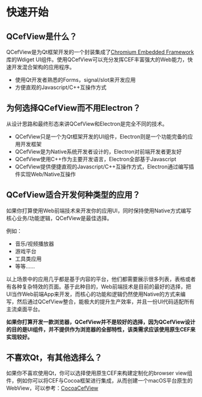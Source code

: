 # 快速开始

## QCefView是什么？

QCefView是为Qt框架开发的一个封装集成了[Chromium Embedded Framework](https://bitbucket.org/chromiumembedded)库的Wdiget UI组件。使用QCefView可以充分发挥CEF丰富强大的Web能力，快速开发混合架构的应用程序。

- 使用Qt开发者熟悉的Forms，signal/slot来开发应用
- 方便直观的Javascript/C++互操作方式

## 为何选择QCefView而不用Electron？

从设计思路和最终形态来讲QCefView和Electron是完全不同的技术。

- QCefView只是一个为Qt框架开发的UI组件，Electron则是一个功能完备的应用开发框架
- QCefView是为Native系统开发者设计的，Electron对前端开发者更友好
- QCefView使用C++作为主要开发语言，Electron全部基于Javascript
- QCefView提供便捷直观的Javascript/C++互操作方式，Electron通过编写插件实现Web/Native互操作

## QCefView适合开发何种类型的应用？

如果你打算使用Web前端技术来开发你的应用UI，同时保持使用Native方式编写核心业务/功能逻辑，QCefView是最佳选择。

例如：

- 音乐/视频播放器
- 游戏平台
- 工具类应用
- 等等……

以上场景中的应用几乎都是基于内容的平台，他们都需要展示很多列表，表格或者有各种复杂特效的页面。基于此种目的，Web前端技术是目前的最好的选择，把UI当作Web前端App来开发，而核心的功能和逻辑仍然使用Native的方式来编写，然后通过QCefView整合，能极大的提升生产效率，并且一份UI代码适配所有主流桌面平台。

**如果你打算开发一款浏览器，QCefView并不是较好的选择，因为QCefView设计的目的是UI组件，并不提供作为浏览器的全部特性，该类需求应该使用原生CEF来实现较好。**

## 不喜欢Qt，有其他选择么？

如果你不喜欢使用Qt，你可以选择使用原生CEF来构建定制化的browser view组件，例如你可以将CEF与Cocoa框架进行集成，从而创建一个macOS平台原生的WebView，可以参考：[CocoaCefView](https://github.com/CefView/CocoaCefView)


